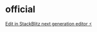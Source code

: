 # official

[Edit in StackBlitz next generation editor ⚡️](https://stackblitz.com/~/github.com/visigence/official)